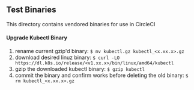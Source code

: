 ## Test Binaries
This directory contains vendored binaries for use in CircleCI

#### Upgrade Kubectl Binary
1. rename current gzip'd binary: `$ mv kubectl.gz kubectl_<x.xx.x>.gz`
2. download desired linuz binary: `$ curl -LO https://dl.k8s.io/release/<v1.xx.x>/bin/linux/amd64/kubectl`
3. gzip the downloaded kubectl binary: `$ gzip kubectl`
4. commit the binary and confirm works before deleting the old binary: `$ rm kubectl_<x.xx.x>.gz`
